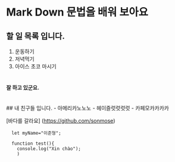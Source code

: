 # Mark Down 문법을 배워 보아요

## 할 일 목록 입니다.
1. 운동하기
2. 저녁먹기
3. 아이스 초코 마시기
<br><br>
#### 잘 하고 있군요.
<br>
## 내 친구들 입니다.
- 아메리카노노노
- 헤이즐럿럿럿럿
- 카페모카카카카

[바다를 갈라요] (https://github.com/sonmose)

```
  let myName="이준형";
  
  function test(){
    console.log("Xin chào");
    )
```
